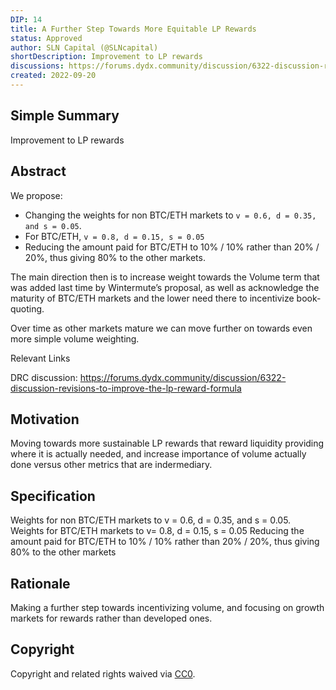 ```yaml
---
DIP: 14
title: A Further Step Towards More Equitable LP Rewards
status: Approved
author: SLN Capital (@SLNcapital)
shortDescription: Improvement to LP rewards
discussions: https://forums.dydx.community/discussion/6322-discussion-revisions-to-improve-the-lp-reward-formula
created: 2022-09-20
---
```


## Simple Summary

Improvement to LP rewards

## Abstract

We propose:

- Changing the weights for non BTC/ETH markets to `v = 0.6, d = 0.35, and s = 0.05`. 
- For BTC/ETH, `v = 0.8, d = 0.15, s = 0.05` 
- Reducing the amount paid for BTC/ETH to 10% / 10% rather than 20% / 20%, thus giving 80% to the other markets.

The main direction then is to increase weight towards the Volume term that was added last time by Wintermute’s proposal, as well as acknowledge the maturity of BTC/ETH markets and the lower need there to incentivize book-quoting.

Over time as other markets mature we can move further on towards even more simple volume weighting.

Relevant Links

DRC discussion: https://forums.dydx.community/discussion/6322-discussion-revisions-to-improve-the-lp-reward-formula

## Motivation

Moving towards more sustainable LP rewards that reward liquidity providing where it is actually needed, and increase importance of volume actually done versus other metrics that are indermediary.

## Specification

Weights for non BTC/ETH markets to v = 0.6, d = 0.35, and s = 0.05.
Weights for BTC/ETH markets to v= 0.8, d = 0.15, s = 0.05 
Reducing the amount paid for BTC/ETH to 10% / 10% rather than 20% / 20%, thus giving 80% to the other markets

## Rationale

Making a further step towards incentivizing volume, and focusing on growth markets for rewards rather than developed ones.

## Copyright

Copyright and related rights waived via [CC0](https://creativecommons.org/publicdomain/zero/1.0/).
